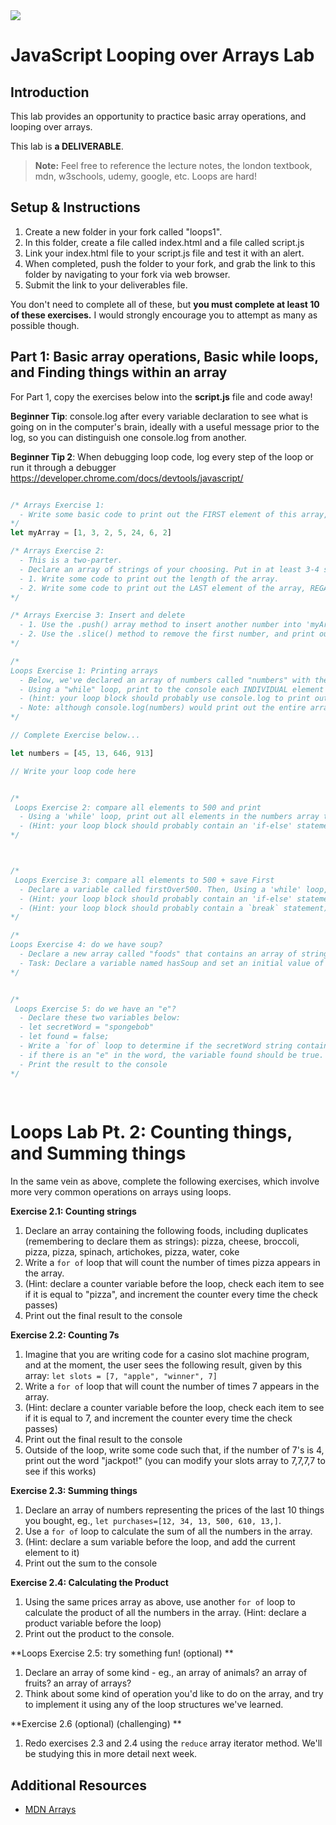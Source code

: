 <img src="https://i.imgur.com/sA6iEbw.jpg">

# JavaScript Looping over Arrays Lab

## Introduction

This lab provides an opportunity to practice basic array operations, and looping over arrays.

This lab is **a DELIVERABLE**. 

> **Note:** Feel free to reference the lecture notes, the london textbook, mdn, w3schools, udemy, google, etc. Loops are hard!

## Setup & Instructions

1. Create a new folder in your fork called "loops1".
2. In this folder, create a file called index.html and a file called script.js
3. Link your index.html file to your script.js file and test it with an alert.
4. When completed, push the folder to your fork, and grab the link to this folder by navigating to your fork via web browser. 
5. Submit the link to your deliverables file.

You don't need to complete all of these, but <strong>you must complete at least 10 of these exercises.</strong> I would strongly encourage you to attempt as many as possible though.

## Part 1: Basic array operations, Basic while loops, and Finding things within an array

For Part 1, copy the exercises below into the **script.js** file and code away!

**Beginner Tip**: console.log after every variable declaration to see what is going on in the computer's brain, ideally with a useful message prior to the log, so you can distinguish one console.log from another.

**Beginner Tip 2**: When debugging loop code, log every step of the loop or run it through a debugger https://developer.chrome.com/docs/devtools/javascript/

```js

/* Arrays Exercise 1:
  - Write some basic code to print out the FIRST element of this array, and the SECOND element of this array
*/
let myArray = [1, 3, 2, 5, 24, 6, 2]

/* Arrays Exercise 2:
  - This is a two-parter.
  - Declare an array of strings of your choosing. Put in at least 3-4 strings.
  - 1. Write some code to print out the length of the array.
  - 2. Write some code to print out the LAST element of the array, REGARDLESS of how many elements there are.
*/

/* Arrays Exercise 3: Insert and delete
  - 1. Use the .push() array method to insert another number into 'myArray' above, and print out the resulting array
  - 2. Use the .slice() method to remove the first number, and print out the resulting array. (Slice is confusing as it does several things although in practice it's more often used just to delete an item from an array. You can find help <a href="https://www.w3schools.com/jsref/jsref_splice.asp">here</a> and <a href="https://www.freecodecamp.org/news/javascript-splice-how-to-use-the-splice-js-array-method/">here</a>
*/

/*
Loops Exercise 1: Printing arrays
  - Below, we've declared an array of numbers called "numbers" with the numbers 45, 13, 646, and 913
  - Using a "while" loop, print to the console each INDIVIDUAL element of the numbers array, one per line.
  - (hint: your loop block should probably use console.log to print out the current element as it loops through the array)
  - Note: although console.log(numbers) would print out the entire array, we want to see each individual element printed on separate lines
*/

// Complete Exercise below...

let numbers = [45, 13, 646, 913]

// Write your loop code here


/*
 Loops Exercise 2: compare all elements to 500 and print
  - Using a 'while' loop, print out all elements in the numbers array that are greater than 500
  - (Hint: your loop block should probably contain an 'if-else' statement that checks if the current element is bigger than 500)
*/



/*
 Loops Exercise 3: compare all elements to 500 + save First
  - Declare a variable called firstOver500. Then, Using a 'while' loop, iterate over all the elements in the numbers array, and stop iterating when you find the first number that is greater than 500. Save this number into your previously-declared variable, and then break out of the loop
  - (Hint: your loop block should probably contain an 'if-else' statement that checks if the current element is bigger than 500)
  - (Hint: your loop block should probably contain a `break` statement)
*/

/*
Loops Exercise 4: do we have soup?
  - Declare a new array called "foods" that contains an array of strings, and you get to decide whether to include the word soup.
  - Task: Declare a variable named hasSoup and set an initial value of false, and then loop through the array, and, if the foods array includes the string 'soup', set hasSoup to true. Once finished looping, log the value of hasSoup.
*/


/*
 Loops Exercise 5: do we have an "e"?
  - Declare these two variables below:
  - let secretWord = "spongebob"
  - let found = false;
  - Write a `for of` loop to determine if the secretWord string contains an "e" (Please don't use str.includes("e") or other pre-built methods)
  - if there is an "e" in the word, the variable found should be true. If there isn't, the variable found should be untouched.
  - Print the result to the console
*/
  
  
```

# Loops Lab Pt. 2: Counting things, and Summing things

In the same vein as above, complete the following exercises, which involve more very common operations on arrays using loops.

**Exercise 2.1: Counting strings**

1. Declare an array containing the following foods, including duplicates (remembering to declare them as strings): pizza, cheese, broccoli, pizza, pizza, spinach, artichokes, pizza, water, coke
2. Write a `for of` loop that will count the number of times pizza appears in the array. 
3. (Hint: declare a counter variable before the loop, check each item to see if it is equal to "pizza", and increment the counter every time the check passes)
4. Print out the final result to the console

**Exercise 2.2: Counting 7s**

1. Imagine that you are writing code for a casino slot machine program, and at the moment, the user sees the following result, given by this array: `let slots = [7, "apple", "winner", 7] `
2. Write a `for of` loop that will count the number of times 7 appears in the array. 
3. (Hint: declare a counter variable before the loop, check each item to see if it is equal to 7, and increment the counter every time the check passes)
4. Print out the final result to the console
5. Outside of the loop, write some code such that, if the number of 7's is 4, print out the word "jackpot!" (you can modify your slots array to 7,7,7,7 to see if this works)

**Exercise 2.3: Summing things** 

1. Declare an array of numbers representing the prices of the last 10 things you bought, eg., `let purchases=[12, 34, 13, 500, 610, 13,]`. 
2. Use a `for of` loop to calculate the sum of all the numbers in the array. 
3. (Hint: declare a sum variable before the loop, and add the current element to it)
4. Print out the sum to the console

**Exercise 2.4: Calculating the Product**
1. Using the same prices array as above, use another `for of` loop to calculate the product of all the numbers in the array. (Hint: declare a product variable before the loop)
2. Print out the product to the console.

**Loops Exercise 2.5: try something fun! (optional) **
1. Declare an array of some kind - eg., an array of animals? an array of fruits? an array of arrays?
2. Think about some kind of operation you'd like to do on the array, and try to implement it using any of the loop structures we've learned.

**Exercise 2.6 (optional) (challenging) **
1. Redo exercises 2.3 and 2.4 using the `reduce` array iterator method. We'll be studying this in more detail next week.



## Additional Resources

- [MDN Arrays](https://developer.mozilla.org/en-US/docs/Web/JavaScript/Reference/Global_Objects/Array)
